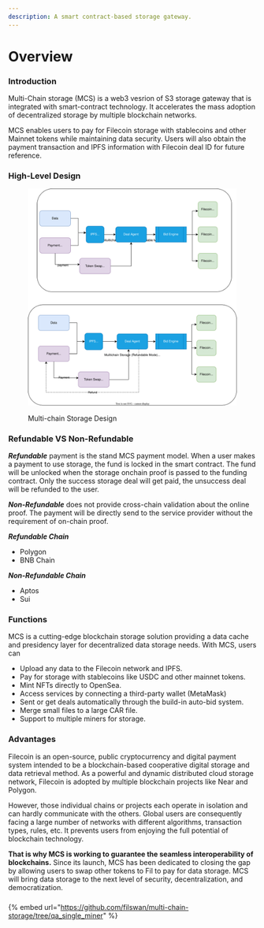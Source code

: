 ```yaml
---
description: A smart contract-based storage gateway.
---
```


# Overview

### **Introduction**

Multi-Chain storage (MCS) is a web3 vesrion of S3 storage gateway that is integrated with smart-contract technology. It accelerates the mass adoption of decentralized storage by multiple blockchain networks.

MCS enables users to pay for Filecoin storage with stablecoins and other Mainnet tokens while maintaining data security. Users will also obtain the payment transaction and IPFS information with Filecoin deal ID for future reference.

### High-Level Design

<figure><img src="../../.gitbook/assets/Filswan Deal Process-MCS.drawio.svg" alt=""><figcaption><p>Multi-chain Storage Design</p></figcaption></figure>

### Refundable VS Non-Refundable

_**Refundable**_ payment is the stand MCS payment model. When a user makes a payment to use storage, the fund is locked in the smart contract. The fund will be unlocked when the storage onchain proof is passed to the funding contract. Only the success storage deal will get paid, the unsuccess deal will be refunded to the user.

_**Non-Refundable**_ does not provide cross-chain validation about the online proof. The payment will be directly send to the service provider without the requirement of on-chain proof.

_**Refundable Chain**_

* Polygon
* BNB Chain

_**Non-Refundable Chain**_

* Aptos
* Sui

### **Functions**

MCS is a cutting-edge blockchain storage solution providing a data cache and presidency layer for decentralized data storage needs. With MCS, users can&#x20;

* Upload any data to the Filecoin network and IPFS.
* Pay for storage with stablecoins like USDC and other mainnet tokens.
* Mint NFTs directly to OpenSea.
* Access services by connecting a third-party wallet (MetaMask)
* Sent or get deals automatically through the build-in auto-bid system.
* Merge small files to a large CAR file.
* Support to multiple miners for storage.

### **Advantages**

Filecoin is an open-source, public cryptocurrency and digital payment system intended to be a blockchain-based cooperative digital storage and data retrieval method. As a powerful and dynamic distributed cloud storage network, Filecoin is adopted by multiple blockchain projects like Near and Polygon.

However, those individual chains or projects each operate in isolation and can hardly communicate with the others. Global users are consequently facing a large number of networks with different algorithms, transaction types, rules, etc. It prevents users from enjoying the full potential of blockchain technology.

**That is why MCS is working to guarantee the seamless interoperability of blockchains.** Since its launch, MCS has been dedicated to closing the gap by allowing users to swap other tokens to Fil to pay for data storage. MCS will bring data storage to the next level of security, decentralization, and democratization.

###

{% embed url="https://github.com/filswan/multi-chain-storage/tree/qa_single_miner" %}

